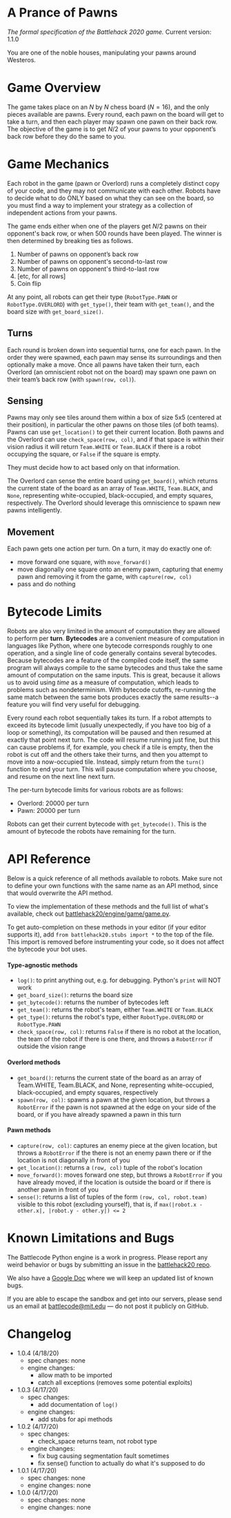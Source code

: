 # A Prance of Pawns

_The formal specification of the Battlehack 2020 game._
Current version: 1.1.0

You are one of the noble houses, manipulating your pawns around Westeros.

# Game Overview

The game takes place on an $N$ by $N$ chess board ($N = 16$), and the only pieces available are pawns.
Every round, each pawn on the board will get to take a turn, and then each player may spawn one pawn on their back row.
The objective of the game is to get $N/2$ of your pawns to your opponent’s back row before they do the same to you.

# Game Mechanics

Each robot in the game (pawn or Overlord) runs a completely distinct copy of your code, and they may not communicate with each other.
Robots have to decide what to do ONLY based on what they can see on the board, so you must find a way to implement your strategy as a collection of independent actions from your pawns.

The game ends either when one of the players get $N/2$ pawns on their opponent's back row, or when 500 rounds have been played.
The winner is then determined by breaking ties as follows.
1. Number of pawns on opponent’s back row
2. Number of pawns on opponent's second-to-last row
3. Number of pawns on opponent's third-to-last row
4. \[etc, for all rows\]
5. Coin flip

At any point, all robots can get their type (`RobotType.PAWN` or `RobotType.OVERLORD`) with `get_type()`, their team with `get_team()`, and the board size with `get_board_size()`.

## Turns

Each round is broken down into sequential turns, one for each pawn.
In the order they were spawned, each pawn may sense its surroundings and then optionally make a move.
Once all pawns have taken their turn, each Overlord (an omniscient robot not on the board) may spawn one pawn on their team’s back row (with `spawn(row, col)`).

## Sensing

Pawns may only see tiles around them within a box of size 5x5 (centered at their position), in particular the other pawns on those tiles (of both teams).
Pawns can use `get_location()` to get their current location.
Both pawns and the Overlord can use `check_space(row, col)`, and if that space is within their vision radius it will return `Team.WHITE` or `Team.BLACK` if there is a robot occupying the square, or `False` if the square is empty.

They must decide how to act based only on that information.

The Overlord can sense the entire board using `get_board()`, which returns the current state of the board as an array of `Team.WHITE`, `Team.BLACK`, and `None`, representing white-occupied, black-occupied, and empty squares, respectively. The Overlord should leverage this omniscience to spawn new pawns intelligently.

## Movement

Each pawn gets one action per turn. On a turn, it may do exactly one of:
- move forward one square, with `move_forward()`
- move diagonally one square onto an enemy pawn, capturing that enemy pawn and removing it from the game, with `capture(row, col)`
- pass and do nothing

# Bytecode Limits

Robots are also very limited in the amount of computation they are allowed to perform per **turn**.
**Bytecodes** are a convenient measure of computation in languages like Python,
where one bytecode corresponds roughly to one operation,
and a single line of code generally contains several bytecodes.
Because bytecodes are a feature of the compiled code itself, the same program will always compile to the same bytecodes and thus take the same amount of computation on the same inputs.
This is great, because it allows us to avoid using _time_ as a measure of computation, which leads to problems such as nondeterminism.
With bytecode cutoffs, re-running the same match between the same bots produces exactly the same results--a feature you will find very useful for debugging.

Every round each robot sequentially takes its turn.
If a robot attempts to exceed its bytecode limit (usually unexpectedly, if you have too big of a loop or something),
its computation will be paused and then resumed at exactly that point next turn.
The code will resume running just fine, but this can cause problems if, for example, you check if a tile is empty, then the robot is cut off and the others take their turns, and then you attempt to move into a now-occupied tile.
Instead, simply return from the `turn()` function to end your turn.
This will pause computation where you choose, and resume on the next line next turn.

The per-turn bytecode limits for various robots are as follows:
- Overlord: 20000 per turn
- Pawn: 20000 per turn

Robots can get their current bytecode with `get_bytecode()`. This is the amount of bytecode the robots have remaining for the turn.


# API Reference

Below is a quick reference of all methods available to robots. Make sure not to define your own functions with the same name as an API method, since that would overwrite the API method.

To view the implementation of these methods and the full list of what's available, check out [battlehack20/engine/game/game.py](https://github.com/battlecode/battlehack20/blob/master/engine/battlehack20/engine/game/game.py#L124).

To get auto-completion on these methods in your editor (if your editor supports it), add `from battlehack20.stubs import *` to the top of the file. This import is removed before instrumenting your code, so it does not affect the bytecode your bot uses.

#### Type-agnostic methods

- `log()`: to print anything out, e.g. for debugging. Python's `print` will NOT work
- `get_board_size()`: returns the board size
- `get_bytecode()`: returns the number of bytecodes left
- `get_team()`: returns the robot's team, either `Team.WHITE` or `Team.BLACK`
- `get_type()`: returns the robot's type, either `RobotType.OVERLORD` or `RobotType.PAWN`
- `check_space(row, col)`: returns `False` if there is no robot at the location, the team of the robot if there is one there, and throws a `RobotError` if outside the vision range

#### Overlord methods

- `get_board()`: returns the current state of the board as an array of Team.WHITE, Team.BLACK, and None, representing white-occupied, black-occupied, and empty squares, respectively
- `spawn(row, col)`: spawns a pawn at the given location, but throws a `RobotError` if the pawn is not spawned at the edge on your side of the board, or if you have already spawned a pawn in this turn

#### Pawn methods

- `capture(row, col)`: captures an enemy piece at the given location, but throws a `RobotError` if the there is not an enemy pawn there or if the location is not diagonally in front of you
- `get_location()`: returns a `(row, col)` tuple of the robot's location
- `move_forward()`: moves forward one step, but throws a `RobotError` if you have already moved, if the location is outside the board or if there is another pawn in front of you
- `sense()`: returns a list of tuples of the form `(row, col, robot.team)` visible to this robot (excluding yourself), that is, if `max(|robot.x - other.x|, |robot.y - other.y|) <= 2`


# Known Limitations and Bugs

The Battlecode Python engine is a work in progress. Please report any weird behavior or bugs by submitting an issue in the [battlehack20 repo](https://github.com/battlecode/battlehack20/issues).

We also have a [Google Doc](https://docs.google.com/document/d/10Id1pa7txfkrFgaM7WrK90VQKdbCXlNDOUuMRx7x9ls/edit) where we will keep an updated list of known bugs.

If you are able to escape the sandbox and get into our servers, please send us an email at [battlecode@mit.edu](mailto:battlecode@mit.edu) — do not post it publicly on GitHub.


# Changelog

- 1.0.4 (4/18/20)
    - spec changes: none
    - engine changes:
        - allow math to be imported
        - catch all exceptions (removes some potential exploits)
- 1.0.3 (4/17/20)
    - spec changes:
        - add documentation of `log()`
    - engine changes:
        - add stubs for api methods
- 1.0.2 (4/17/20)
    - spec changes:
        - check_space returns team, not robot type
    - engine changes:
        - fix bug causing segmentation fault sometimes
        - fix sense() function to actually do what it's supposed to do
- 1.0.1 (4/17/20)
    - spec changes: none
    - engine changes: none
- 1.0.0 (4/17/20)
    - spec changes: none
    - engine changes: none
